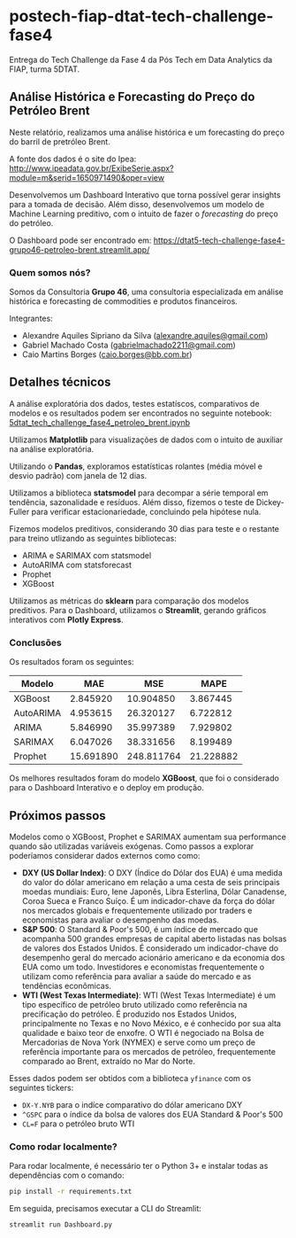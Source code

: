 # postech-fiap-dtat-tech-challenge-fase4

Entrega do Tech Challenge da Fase 4 da Pós Tech em Data Analytics da FIAP, turma 5DTAT.

## Análise Histórica e Forecasting do Preço do Petróleo Brent

Neste relatório, realizamos uma análise histórica e um forecasting do preço do barril de pretróleo Brent.

A fonte dos dados é o site do Ipea: http://www.ipeadata.gov.br/ExibeSerie.aspx?module=m&serid=1650971490&oper=view

Desenvolvemos um Dashboard Interativo que torna possível gerar insights para a tomada de decisão. Além disso, desenvolvemos um modelo de Machine Learning preditivo, com o intuito de fazer o _forecasting_ do preço do petróleo.

O Dashboard pode ser encontrado em: https://dtat5-tech-challenge-fase4-grupo46-petroleo-brent.streamlit.app/

### Quem somos nós?

Somos da Consultoria **Grupo 46**, uma consultoria especializada em análise histórica e forecasting de commodities e produtos financeiros.

Integrantes:

- Alexandre Aquiles Sipriano da Silva (alexandre.aquiles@gmail.com)
- Gabriel Machado Costa (gabrielmachado2211@gmail.com)
- Caio Martins Borges (caio.borges@bb.com.br)

## Detalhes técnicos

A análise exploratória dos dados, testes estatíscos, comparativos de modelos e os resultados podem ser encontrados no seguinte notebook: [5dtat_tech_challenge_fase4_petroleo_brent.ipynb](https://github.com/alexandreaquiles/postech-fiap-dtat-tech-challenge-fase4/blob/main/5dtat_tech_challenge_fase4_petroleo_brent.ipynb)

Utilizamos **Matplotlib** para visualizações de dados com o intuito de auxiliar na análise exploratória.

Utilizando o **Pandas**, exploramos estatísticas rolantes (média móvel e desvio padrão) com janela de 12 dias.

Utilizamos a biblioteca **statsmodel** para decompar a série temporal em tendência, sazonalidade e resíduos. Além disso, fizemos o teste de Dickey-Fuller para verificar estacionariedade, concluindo pela hipótese nula.

Fizemos modelos preditivos, considerando 30 dias para teste e o restante para treino utlizando as seguintes bibliotecas:

- ARIMA e SARIMAX com statsmodel 
- AutoARIMA com statsforecast
- Prophet
- XGBoost

Utilizamos as métricas do **sklearn** para comparação dos modelos preditivos. Para o Dashboard, utilizamos o **Streamlit**, gerando gráficos interativos com **Plotly Express**.

### Conclusões

Os resultados foram os seguintes:

| Modelo | MAE | MSE | MAPE |
|---|---|---|---|
| XGBoost | 2.845920 | 10.904850 | 3.867445 |
| AutoARIMA | 4.953615 | 26.320127 | 6.722812 |
| ARIMA | 5.846990 | 35.997389 | 7.929802 |
| SARIMAX | 6.047026 | 38.331656	 | 8.199489 |
| Prophet | 15.691890 | 248.811764 | 21.228882 |

Os melhores resultados foram do modelo **XGBoost**, que foi o considerado para o Dashboard Interativo e o deploy em produção.

## Próximos passos

Modelos como o XGBoost, Prophet e SARIMAX aumentam sua performance quando são utilizadas variáveis exógenas. Como passos a explorar poderíamos considerar dados externos como como:

- **DXY (US Dollar Index)**: O DXY (Índice do Dólar dos EUA) é uma medida do valor do dólar americano em relação a uma cesta de seis principais moedas mundiais: Euro, Iene Japonês, Libra Esterlina, Dólar Canadense, Coroa Sueca e Franco Suíço. É um indicador-chave da força do dólar nos mercados globais e frequentemente utilizado por traders e economistas para avaliar o desempenho das moedas.
- **S&P 500**: O Standard & Poor's 500, é um índice de mercado que acompanha 500 grandes empresas de capital aberto listadas nas bolsas de valores dos Estados Unidos. É considerado um indicador-chave do desempenho geral do mercado acionário americano e da economia dos EUA como um todo. Investidores e economistas frequentemente o utilizam como referência para avaliar a saúde do mercado e as tendências econômicas.
- **WTI (West Texas Intermediate)**: WTI (West Texas Intermediate) é um tipo específico de petróleo bruto utilizado como referência na precificação do petróleo. É produzido nos Estados Unidos, principalmente no Texas e no Novo México, e é conhecido por sua alta qualidade e baixo teor de enxofre. O WTI é negociado na Bolsa de Mercadorias de Nova York (NYMEX) e serve como um preço de referência importante para os mercados de petróleo, frequentemente comparado ao Brent, extraído no Mar do Norte.

Esses dados podem ser obtidos com a biblioteca `yfinance` com os seguintes tickers:

- `DX-Y.NYB` para o indíce comparativo do dólar americano DXY
- `^GSPC` para o índice da bolsa de valores dos EUA Standard & Poor's 500
- `CL=F` para o petróleo bruto WTI

### Como rodar localmente?

Para rodar localmente, é necessário ter o Python 3+ e instalar todas as dependências com o comando:

```sh
pip install -r requirements.txt
```

Em seguida, precisamos executar a CLI do Streamlit:

```sh
streamlit run Dashboard.py
```
